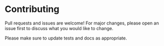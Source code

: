 # Contributing
Pull requests and issues are welcome! For major changes, please open an issue first to discuss what you would like to change.
  
Please make sure to update tests and docs as appropriate.
